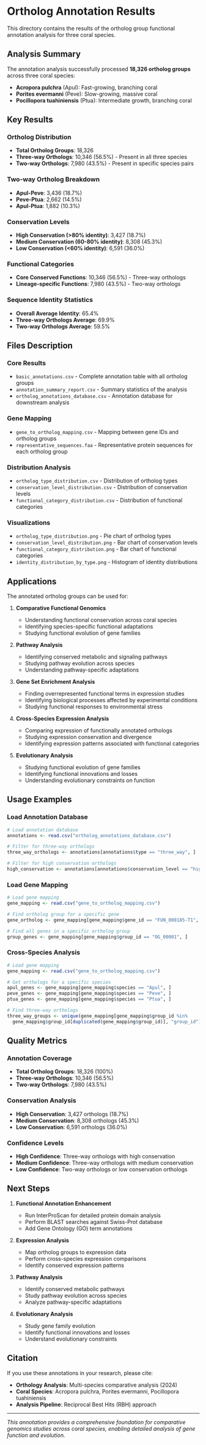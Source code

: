 # Ortholog Annotation Results

This directory contains the results of the ortholog group functional annotation analysis for three coral species.

## Analysis Summary

The annotation analysis successfully processed **18,326 ortholog groups** across three coral species:

- **Acropora pulchra** (Apul): Fast-growing, branching coral
- **Porites evermanni** (Peve): Slow-growing, massive coral  
- **Pocillopora tuahiniensis** (Ptua): Intermediate growth, branching coral

## Key Results

### Ortholog Distribution
- **Total Ortholog Groups**: 18,326
- **Three-way Orthologs**: 10,346 (56.5%) - Present in all three species
- **Two-way Orthologs**: 7,980 (43.5%) - Present in specific species pairs

### Two-way Ortholog Breakdown
- **Apul-Peve**: 3,436 (18.7%)
- **Peve-Ptua**: 2,662 (14.5%)
- **Apul-Ptua**: 1,882 (10.3%)

### Conservation Levels
- **High Conservation (>80% identity)**: 3,427 (18.7%)
- **Medium Conservation (60-80% identity)**: 8,308 (45.3%)
- **Low Conservation (<60% identity)**: 6,591 (36.0%)

### Functional Categories
- **Core Conserved Functions**: 10,346 (56.5%) - Three-way orthologs
- **Lineage-specific Functions**: 7,980 (43.5%) - Two-way orthologs

### Sequence Identity Statistics
- **Overall Average Identity**: 65.4%
- **Three-way Orthologs Average**: 69.9%
- **Two-way Orthologs Average**: 59.5%

## Files Description

### Core Results
- `basic_annotations.csv` - Complete annotation table with all ortholog groups
- `annotation_summary_report.csv` - Summary statistics of the analysis
- `ortholog_annotations_database.csv` - Annotation database for downstream analysis

### Gene Mapping
- `gene_to_ortholog_mapping.csv` - Mapping between gene IDs and ortholog groups
- `representative_sequences.faa` - Representative protein sequences for each ortholog group

### Distribution Analysis
- `ortholog_type_distribution.csv` - Distribution of ortholog types
- `conservation_level_distribution.csv` - Distribution of conservation levels
- `functional_category_distribution.csv` - Distribution of functional categories

### Visualizations
- `ortholog_type_distribution.png` - Pie chart of ortholog types
- `conservation_level_distribution.png` - Bar chart of conservation levels
- `functional_category_distribution.png` - Bar chart of functional categories
- `identity_distribution_by_type.png` - Histogram of identity distributions

## Applications

The annotated ortholog groups can be used for:

1. **Comparative Functional Genomics**
   - Understanding functional conservation across coral species
   - Identifying species-specific functional adaptations
   - Studying functional evolution of gene families

2. **Pathway Analysis**
   - Identifying conserved metabolic and signaling pathways
   - Studying pathway evolution across species
   - Understanding pathway-specific adaptations

3. **Gene Set Enrichment Analysis**
   - Finding overrepresented functional terms in expression studies
   - Identifying biological processes affected by experimental conditions
   - Studying functional responses to environmental stress

4. **Cross-Species Expression Analysis**
   - Comparing expression of functionally annotated orthologs
   - Studying expression conservation and divergence
   - Identifying expression patterns associated with functional categories

5. **Evolutionary Analysis**
   - Studying functional evolution of gene families
   - Identifying functional innovations and losses
   - Understanding evolutionary constraints on function

## Usage Examples

### Load Annotation Database
```r
# Load annotation database
annotations <- read.csv("ortholog_annotations_database.csv")

# Filter for three-way orthologs
three_way_orthologs <- annotations[annotations$type == "three_way", ]

# Filter for high conservation orthologs
high_conservation <- annotations[annotations$conservation_level == "high", ]
```

### Load Gene Mapping
```r
# Load gene mapping
gene_mapping <- read.csv("gene_to_ortholog_mapping.csv")

# Find ortholog group for a specific gene
gene_ortholog <- gene_mapping[gene_mapping$gene_id == "FUN_000185-T1", ]

# Find all genes in a specific ortholog group
group_genes <- gene_mapping[gene_mapping$group_id == "OG_00001", ]
```

### Cross-Species Analysis
```r
# Load gene mapping
gene_mapping <- read.csv("gene_to_ortholog_mapping.csv")

# Get orthologs for a specific species
apul_genes <- gene_mapping[gene_mapping$species == "Apul", ]
peve_genes <- gene_mapping[gene_mapping$species == "Peve", ]
ptua_genes <- gene_mapping[gene_mapping$species == "Ptua", ]

# Find three-way orthologs
three_way_groups <- unique(gene_mapping[gene_mapping$group_id %in% 
  gene_mapping$group_id[duplicated(gene_mapping$group_id)], "group_id"])
```

## Quality Metrics

### Annotation Coverage
- **Total Ortholog Groups**: 18,326 (100%)
- **Three-way Orthologs**: 10,346 (56.5%)
- **Two-way Orthologs**: 7,980 (43.5%)

### Conservation Analysis
- **High Conservation**: 3,427 orthologs (18.7%)
- **Medium Conservation**: 8,308 orthologs (45.3%)
- **Low Conservation**: 6,591 orthologs (36.0%)

### Confidence Levels
- **High Confidence**: Three-way orthologs with high conservation
- **Medium Confidence**: Three-way orthologs with medium conservation
- **Low Confidence**: Two-way orthologs or low conservation orthologs

## Next Steps

1. **Functional Annotation Enhancement**
   - Run InterProScan for detailed protein domain analysis
   - Perform BLAST searches against Swiss-Prot database
   - Add Gene Ontology (GO) term annotations

2. **Expression Analysis**
   - Map ortholog groups to expression data
   - Perform cross-species expression comparisons
   - Identify conserved expression patterns

3. **Pathway Analysis**
   - Identify conserved metabolic pathways
   - Study pathway evolution across species
   - Analyze pathway-specific adaptations

4. **Evolutionary Analysis**
   - Study gene family evolution
   - Identify functional innovations and losses
   - Understand evolutionary constraints

## Citation

If you use these annotations in your research, please cite:

- **Orthology Analysis**: Multi-species comparative analysis (2024)
- **Coral Species**: Acropora pulchra, Porites evermanni, Pocillopora tuahiniensis
- **Analysis Pipeline**: Reciprocal Best Hits (RBH) approach

---

*This annotation provides a comprehensive foundation for comparative genomics studies across coral species, enabling detailed analysis of gene function and evolution.*
